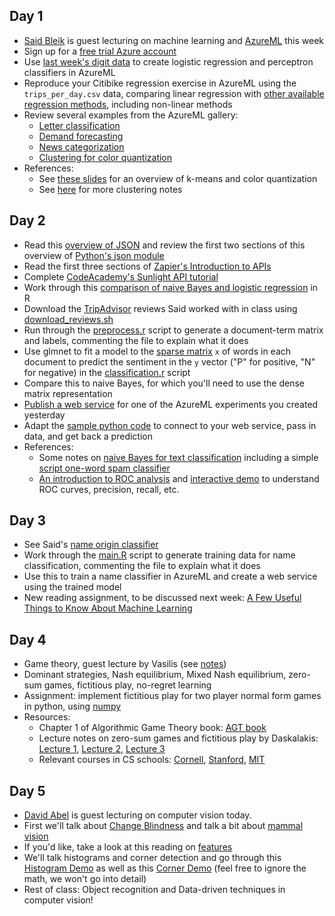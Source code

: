 
## Day 1
  * [Said Bleik](https://www.linkedin.com/pub/said-bleik/56/551/34b) is guest lecturing on machine learning and [AzureML](https://studio.azureml.net) this week
  * Sign up for a [free trial Azure account](https://azure.microsoft.com/en-us/pricing/free-trial/)
  * Use [last week's digit data](../week3/perceptron) to create logistic regression and perceptron classifiers in AzureML
  * Reproduce your Citibike regression exercise in AzureML using the ``trips_per_day.csv`` data, comparing linear regression with [other available regression methods](http://gallery.azureml.net/Experiment/f35e1ba8a0a34ccd9ce2dc0758de34cb), including non-linear methods
  * Review several examples from the AzureML gallery:
    * [Letter classification](http://gallery.azureml.net/Experiment/bbe8503e4740473a9836aae6a914e3c0)
	* [Demand forecasting](http://gallery.azureml.net/Experiment/d92ab449519a46be9b8f31776c1e638b)
	* [News categorization](http://gallery.azureml.net/Experiment/fcb1bf27ee26443fb19bd07852a620c4)
	* [Clustering for color quantization](http://gallery.azureml.net/Experiment/92bcba7c206649c2ab2152df916dd666)
  * References:
    * See [these slides](http://www.slideshare.net/jakehofman/datadriven-modeling-lecture-10) for an overview of k-means and color quantization
	* See [here](http://modelingsocialdata.org/lectures/2015/03/27/clustering.html) for more clustering notes

## Day 2
  * Read this [overview of JSON](http://code.tutsplus.com/tutorials/understanding-json--active-8817) and review the first two sections of this overview of [Python's json module](http://pymotw.com/2/json/)
  * Read the first three sections of [Zapier's Introduction to APIs](https://zapier.com/learn/apis/)
  * Complete [CodeAcademy's Sunlight API tutorial](http://www.codecademy.com/en/tracks/sunlight_python)
  * Work through this [comparison of naive Bayes and logistic regression](http://rpubs.com/jhofman/nb_vs_lr) in R
  * Download the [TripAdvisor](tripadvisor/) reviews Said worked with in class using [download_reviews.sh](tripadvisor/download_reviews.sh)
  * Run through the [preprocess.r](tripadvisor/preprocess.r) script to generate a document-term matrix and labels, commenting the file to explain what it does
  * Use glmnet to fit a model to the [sparse matrix](http://amunategui.github.io/sparse-matrix-glmnet/) ``x`` of words in each document to predict the sentiment in the ``y`` vector ("P" for positive, "N" for negative) in the [classification.r](tripadvisor/classification.r) script
  * Compare this to naive Bayes, for which you'll need to use the dense matrix representation
  * [Publish a web service](https://azure.microsoft.com/en-us/documentation/articles/machine-learning-walkthrough-5-publish-web-service/) for one of the AzureML experiments you created yesterday
  * Adapt the [sample python code](https://azure.microsoft.com/en-us/documentation/articles/machine-learning-connect-to-azure-machine-learning-web-service/#python_sample) to connect to your web service, pass in data, and get back a prediction
  * References:
    * Some notes on [naive Bayes for text classification](http://modelingsocialdata.org/lectures/2015/02/27/lecture-6-classification-naive-bayes.html) including a simple [script one-word spam classifier](https://github.com/jhofman/msd2015/blob/master/lectures/lecture_6/enron_naive_bayes.sh)
    * [An introduction to ROC analysis](https://ccrma.stanford.edu/workshops/mir2009/references/ROCintro.pdf) and [interactive demo](http://www.navan.name/roc/) to understand ROC curves, precision, recall, etc.

## Day 3
  * See Said's [name origin classifier](nameorigin/)
  * Work through the [main.R](nameorigin/R/main.R) script to generate training data for name classification, commenting the file to explain what it does
  * Use this to train a name classifier in AzureML and create a web service using the trained model
  * New reading assignment, to be discussed next week: [A Few Useful Things to Know About Machine Learning](https://homes.cs.washington.edu/~pedrod/papers/cacm12.pdf)

## Day 4
  * Game theory, guest lecture by Vasilis (see [notes](Game_theory_notes.pdf))
  * Dominant strategies, Nash equilibrium, Mixed Nash equilibrium, zero-sum games, fictitious play, no-regret learning
  * Assignment: implement fictitious play for two player normal form games in python, using [numpy](http://www.numpy.org/)
  * Resources:
	* Chapter 1 of Algorithmic Game Theory book: [AGT book](http://www.cambridge.org/journals/nisan/downloads/Nisan_Non-printable.pdf)
	* Lecture notes on zero-sum games and fictitious play by Daskalakis: [Lecture 1](http://people.csail.mit.edu/costis/6896sp10/lec2.pdf), [Lecture 2](http://people.csail.mit.edu/costis/6896sp10/lec3.pdf), [Lecture 3](http://people.csail.mit.edu/costis/6896sp10/lec3.pdf)
	* Relevant courses in CS schools: [Cornell](http://www.cs.cornell.edu/Courses/CS6840/2014sp/), [Stanford](http://theory.stanford.edu/~tim/f13/f13.html), [MIT](https://stellar.mit.edu/S/course/6/sp15/6.891/materials.html)

## Day 5
  * [David Abel](http://cs.brown.edu/~dabel/) is guest lecturing on computer vision today.
  * First we'll talk about [Change Blindness](https://en.wikipedia.org/wiki/Change_blindness) and talk a bit about [mammal vision](https://www.youtube.com/watch?v=KE952yueVLA)
  * If you'd like, take a look at this reading on [features](http://opencv-python-tutroals.readthedocs.org/en/latest/py_tutorials/py_feature2d/py_features_meaning/py_features_meaning.html#features-meaning)
  * We'll talk histograms and corner detection and go through this [Histogram Demo](http://opencv-python-tutroals.readthedocs.org/en/latest/py_tutorials/py_imgproc/py_histograms/py_histogram_begins/py_histogram_begins.html) as well as this [Corner Demo](http://opencv-python-tutroals.readthedocs.org/en/latest/py_tutorials/py_feature2d/py_features_harris/py_features_harris.html#harris-corners) (feel free to ignore the math, we won't go into detail)
  * Rest of class: Object recognition and Data-driven techniques in computer vision!